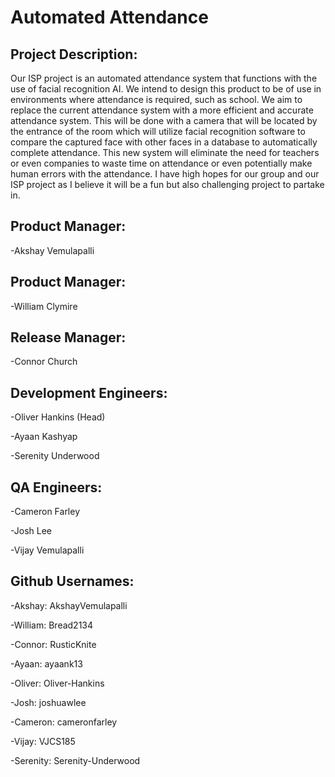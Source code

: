 # Automated Attendance

## Project Description: 
   Our ISP project is an automated attendance system that functions with the use of facial recognition AI. We intend to design this product to be of use in environments where attendance is required, such as school. We aim to replace the current attendance system with a more efficient and accurate attendance system. This will be done with a camera that will be located by the entrance of the room which will utilize facial recognition software to compare the captured face with other faces in a database to automatically complete attendance. This new system will eliminate the need for teachers or even companies to waste time on attendance or even potentially make human errors with the attendance. I have high hopes for our group and our ISP project as I believe it will be a fun but also challenging project to partake in. 

## Product Manager: 
  -Akshay Vemulapalli
  
## Product Manager:
  -William Clymire
  
## Release Manager:
  -Connor Church
  
## Development Engineers:
  -Oliver Hankins (Head)
  
  -Ayaan Kashyap
  
  -Serenity Underwood

## QA Engineers:
  -Cameron Farley
  
  -Josh Lee
  
  -Vijay Vemulapalli
  
## Github Usernames:
  -Akshay: AkshayVemulapalli
  
  -William: Bread2134
  
  -Connor: RusticKnite
  
  -Ayaan: ayaank13
  
  -Oliver: Oliver-Hankins
  
  -Josh: joshuawlee
  
  -Cameron: cameronfarley
  
  -Vijay: VJCS185
  
  -Serenity: Serenity-Underwood
